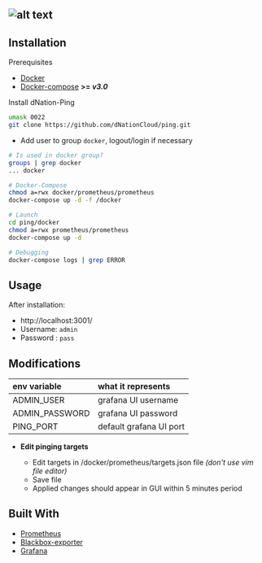 ![alt text](https://cdn.ifne.eu/public/icons/dnation_ping_long.png "dNation Ping logo")
-

## Installation
Prerequisites

* [Docker](https://www.docker.com/)
* [Docker-compose](https://docs.docker.com/compose/) **>= *v3.0***

Install dNation-Ping

```bash
umask 0022
git clone https://github.com/dNationCloud/ping.git
```

* Add user to group `docker`, logout/login if necessary

```bash
# Is used in docker group?
groups | grep docker
... docker

# Docker-Compose
chmod a=rwx docker/prometheus/prometheus
docker-compose up -d -f /docker

# Launch
cd ping/docker
chmod a=rwx prometheus/prometheus
docker-compose up -d

# Debugging
docker-compose logs | grep ERROR
```

## Usage
After installation:
* http://localhost:3001/
* Username: `admin`
* Password : `pass`

## Modifications

| env variable | what it represents |
| :--- | :--- |
| ADMIN_USER | grafana UI username |
| ADMIN_PASSWORD | grafana UI password |
| PING_PORT | default grafana UI port |

* **Edit pinging targets**

    - Edit targets in /docker/prometheus/targets.json file *(don't use vim file editor)*
    - Save file
    - Applied changes should appear in GUI within 5 minutes period
    
## Built With

* [Prometheus](https://prometheus.io/)
* [Blackbox-exporter](https://github.com/prometheus/blackbox_exporter/blob/master/README.md)
* [Grafana](https://grafana.com/)
